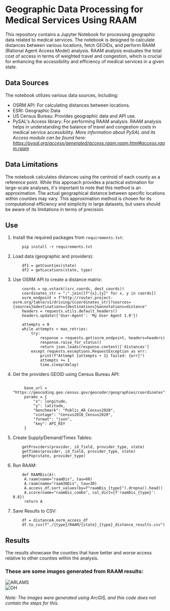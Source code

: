 # Geographic Data Processing for Medical Services Using RAAM

This repository contains a Jupyter Notebook for processing geographic data related to medical services. The notebook is designed to calculate distances between various locations, fetch GEOIDs, and perform RAAM (Rational Agent Access Model) analysis. RAAM analysis evaluates the total cost of access in terms of weighted travel and congestion, which is crucial for enhancing the accessibility and efficiency of medical services in a given state.

## Data Sources

The notebook utilizes various data sources, including:

- OSRM API: For calculating distances between locations.
- ESRI: Geographic Data
- US Census Bureau: Provides geographic data and API use.
- PySAL's Access library: For performing RAAM analysis. RAAM analysis helps in understanding the balance of travel and congestion costs in medical service accessibility. *More information about PySAL and its Access module can be found here: https://pysal.org/access/generated/access.raam.raam.html#access.raam.raam*


## Data Limitations

The notebook calculates distances using the centroid of each county as a reference point. While this approach provides a practical estimation for large-scale analyses, it's important to note that this method is an approximation. The actual geographical distance between specific locations within counties may vary. This approximation method is chosen for its computational efficiency and simplicity in large datasets, but users should be aware of its limitations in terms of precision.

## Use
1. Install the required packages from `requirements.txt`:
   
    ```
        pip install -r requirements.txt
    ```
3. Load data (geographic and providers):
   
    ```
        df1 = getCounties(state)
        df2 = getLocations(state, type)
    ```

3. Use OSRM API to create a distance matrix:
   
    ```
        coords = np.vstack((src_coords, dest_coords))
        coordinates_str = ";".join([f"{x},{y}" for x, y in coords])
        osrm_endpoint = f"http://router.project-osrm.org/table/v1/driving/{coordinates_str}?sources={sources}&destinations={destinations}&annotations=distance"
        headers = requests.utils.default_headers()
        headers.update({'User-Agent': 'My User Agent 1.0'})
    
        attempts = 0
        while attempts < max_retries:
            try:
                response = requests.get(osrm_endpoint, headers=headers)
                response.raise_for_status()
                return json.loads(response.content)['distances']
            except requests.exceptions.RequestException as err:
                print(f"Attempt {attempts + 1} failed: {err}")
                attempts += 1
                time.sleep(delay)
   ```

5. Get the providers GEOID using Census Bureau API:
   
   ```
   
        base_url = "https://geocoding.geo.census.gov/geocoder/geographies/coordinates"
        params = {
            "x": longitude,
            "y": latitude,
            "benchmark": "Public_AR_Census2020",
            "vintage": "Census2010_Census2020",
            "format": "json",
            "key": API_KEY
        }
   
   ```
7. Create Supply/Demand/Times Tables:
   
    ```
        getProviders(provider, id_field, provider_type, state)
        getTimes(provider, id_field, provider_type, state)
        getPop(state, provider_type)
    ```
7. Run RAAM:
   ```
       def RAAMDis(A):
        A.raam(name="raamDis", tau=60)
        A.raam(name="raam30Dis", tau=30)
        A.access_df.sort_values(by=f"raamDis_{type}").dropna().head()
        A.score(name="raamDis_combo", col_dict={f'raamDis_{type}': 0.8})
        return A
   ```
8. Save Results to CSV:
   ``` 
       df = distanceA.norm_access_df
       df.to_csv(f"./{type}/RAAM/{state}_{type}_distance_results.csv") 
   ```
## Results
The results showcase the counties that have better and worse access relative to other counties within the analysis. 


### These are some images generated from RAAM results:

![ARLAMS](/ARLAMS.jpg)  
![OH](/OH.jpg)  


_Note: The images were generated using ArcGIS, and this code does not contain the steps for this._

